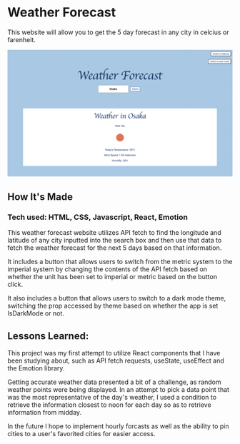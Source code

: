 # Weather Forecast

This website will allow you to get the 5 day forecast in any city in celcius or farenheit.

![Screenshot of weather forecast website](./src/screenshot.png)

## How It's Made

### Tech used: HTML, CSS, Javascript, React, Emotion

This weather forecast website utilizes API fetch to find the longitude and latitude of any city inputted into the search box and then use that data to fetch the weather forecast for the next 5 days based on that information.

It includes a button that allows users to switch from the metric system to the imperial system by changing the contents of the API fetch based on whether the unit has been set to imperial or metric based on the button click. 

It also includes a button that allows users to switch to a dark mode theme, switching the prop accessed by theme based on whether the app is set IsDarkMode or not.

## Lessons Learned:
This project was my first attempt to utilize React components that I have been studying about, such as API fetch requests, useState, useEffect and the Emotion library. 

Getting accurate weather data presented a bit of a challenge, as random weather points were being displayed. In an attempt to pick a data point that was the most representative of the day's weather, I used a condition to retrieve the information closest to noon for each day so as to retrieve information from midday.

In the future I hope to implement hourly forcasts as well as the ability to pin cities to a user's favorited cities for easier access. 
